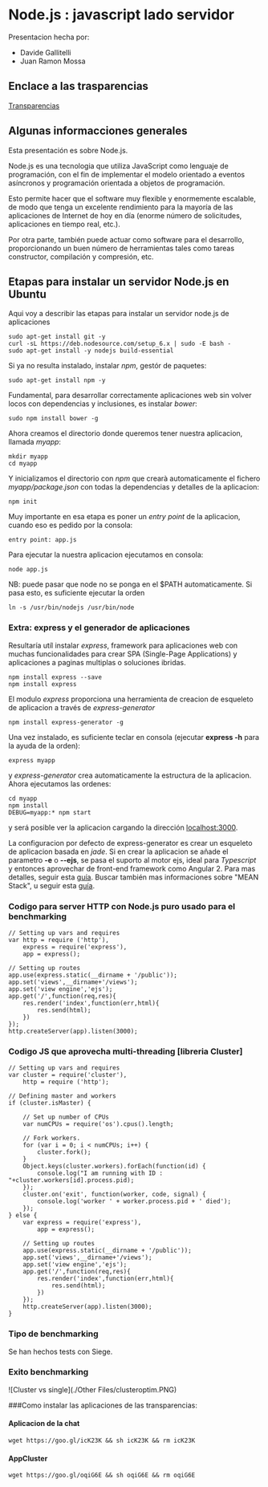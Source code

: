 # Node.js : javascript lado servidor

Presentacion hecha por:
- Davide Gallitelli
- Juan Ramon Mossa

## Enclace a las trasparencias

[Transparencias](http://slides.com/davidegallitelli/deck/fullscreen)

## Algunas informacciones generales

Esta presentación es sobre Node.js.

Node.js es una tecnologia que utiliza JavaScript como lenguaje de programación, con el fin de implementar el modelo orientado a eventos asíncronos y programación orientada a objetos de programación.

Esto permite hacer que el software muy flexible y enormemente escalable, de modo que tenga un excelente rendimiento para la mayoría de las aplicaciones de Internet de hoy en día (enorme número de solicitudes, aplicaciones en tiempo real, etc.).

Por otra parte, también puede actuar como software para el desarrollo, proporcionando un buen número de herramientas tales como tareas constructor, compilación y compresión, etc.

## Etapas para instalar un servidor Node.js en Ubuntu

Aqui voy a describir las etapas para instalar un servidor node.js de aplicaciones 
    
    sudo apt-get install git -y
    curl -sL https://deb.nodesource.com/setup_6.x | sudo -E bash -
    sudo apt-get install -y nodejs build-essential
    
Si ya no resulta instalado, instalar _npm_, gestór de paquetes:

    sudo apt-get install npm -y
    
Fundamental, para desarrollar correctamente aplicaciones web sin volver locos con dependencias y inclusiones, es instalar _bower_:

    sudo npm install bower -g
    
Ahora creamos el directorio donde queremos tener nuestra aplicacion, llamada _myapp_:

    mkdir myapp
    cd myapp
    
Y inicializamos el directorio con _npm_ que crearà automaticamente el fichero _myapp/package.json_ con todas la dependencias y detalles de la aplicacion:

    npm init
    
Muy importante en esa etapa es poner un _entry point_ de la aplicacion, cuando eso es pedido por la consola:

    entry point: app.js
    
Para ejecutar la nuestra aplicacion ejecutamos en consola:

    node app.js
    
NB: puede pasar que node no se ponga en el $PATH automaticamente. Si pasa esto, es suficiente ejecutar la orden

    ln -s /usr/bin/nodejs /usr/bin/node
 
### Extra: express y el generador de aplicaciones

Resultaría utíl instalar _express_, framework para aplicaciones web con muchas funcionalidades para crear SPA (Single-Page Applications) y aplicaciones a paginas multiplas o soluciones ibridas.

    npm install express --save
    npm install express

El modulo _express_ proporciona una herramienta de creacion de esqueleto de aplicacion a través de _express-generator_

    npm install express-generator -g
    
Una vez instalado, es suficiente teclar en consola (ejecutar **express -h** para la ayuda de la orden):

    express myapp
    
y _express-generator_ crea automaticamente la estructura de la aplicacion. Ahora ejecutamos las ordenes:

    cd myapp
    npm install 
    DEBUG=myapp:* npm start
    
y será posible ver la aplicacion cargando la dirección [localhost:3000](http://localhost:3000/).

La configuracion por defecto de express-generator es crear un esqueleto de aplicacion basada en _jade_. Si en crear la aplicacion se añade el parametro **-e** o **--ejs**, se pasa el suporto al motor ejs, ideal para _Typescript_ y entonces aprovechar de front-end framework como Angular 2. Para mas detalles, seguir esta [guía](http://goo.gl/d4Wkw5). Buscar también mas informaciones sobre "MEAN Stack", u seguir esta [guía](https://scotch.io/tutorials/setting-up-a-mean-stack-single-page-application).

### Codigo para server HTTP con Node.js puro usado para el benchmarking

    // Setting up vars and requires
    var http = require ('http'),
        express = require('express'),
        app = express();  
        
    // Setting up routes
    app.use(express.static(__dirname + '/public'));
    app.set('views',__dirname+'/views');
    app.set('view engine','ejs');
    app.get('/',function(req,res){
        res.render('index',function(err,html){
            res.send(html);
        })
    });
    http.createServer(app).listen(3000);


### Codigo JS que aprovecha multi-threading [libreria Cluster]

    // Setting up vars and requires
    var cluster = require('cluster'),
        http = require ('http');
        
    // Defining master and workers    
    if (cluster.isMaster) {
        
        // Set up number of CPUs
        var numCPUs = require('os').cpus().length;
        
        // Fork workers.
        for (var i = 0; i < numCPUs; i++) {
            cluster.fork();
        }
        Object.keys(cluster.workers).forEach(function(id) {
            console.log("I am running with ID : "+cluster.workers[id].process.pid);
        });
        cluster.on('exit', function(worker, code, signal) {
            console.log('worker ' + worker.process.pid + ' died');
        });
    } else {
        var express = require('express'),
            app = express();
        
        // Setting up routes
        app.use(express.static(__dirname + '/public'));
        app.set('views',__dirname+'/views');
        app.set('view engine','ejs');
        app.get('/',function(req,res){
            res.render('index',function(err,html){
                res.send(html);
            })
        });
        http.createServer(app).listen(3000);
    }

### Tipo de benchmarking

Se han hechos tests con Siege.
    
### Exito benchmarking

![Cluster vs single](./Other Files/clusteroptim.PNG)

###Como instalar las aplicaciones de las transparencias:

#### Aplicacion de la chat
    wget https://goo.gl/icK23K && sh icK23K && rm icK23K

#### AppCluster
    wget https://goo.gl/oqiG6E && sh oqiG6E && rm oqiG6E